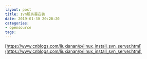 ```yaml
---
layout: post
title: svn服务器安装
date: 2019-01-30 20:20:20
categories:
- opensource
tags:
---
```


[https://www.cnblogs.com/liuxianan/p/linux_install_svn_server.html](https://www.cnblogs.com/liuxianan/p/linux_install_svn_server.html)  